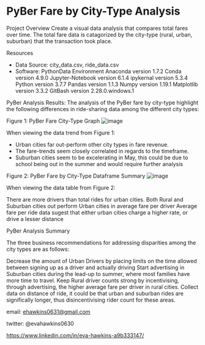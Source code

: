 # PyBer Fare by City-Type Analysis

Project Overview
Create a visual data analysis that compares total fares over time. The total fare data is catagorized by the city-type (rural, urban, suburban) that the transaction took place.

Resources
* Data Source: city_data.csv, ride_data.csv
* Software: 
	PythonData Environment
	Anaconda version 1.7.2
	Conda version 4.9.0
	Jupyter-Notebook version 6.1.4
	ipykernal version 5.3.4
	Python version 3.7.7
	Pandas version 1.1.3
	Numpy version 1.19.1
	Matplotlib version 3.3.2
	GitBash version 2.28.0.windows.1

PyBer Analysis Results:
The analysis of the PyBer fare by city-type highlight the following differences in ride-sharing data among the different city types:

Figure 1: PyBer Fare City-Type Graph
![image](https://user-images.githubusercontent.com/101227930/179923000-211f00db-5282-4097-83b5-de5427a28cbd.png)


When viewing the data trend from Figure 1:

* Urban cities far out-perform other city types in fare revenue.
* The fare-trends seem closely correlated in regards to the timeframe.
* Suburban cities seem to be excelerating in May, this could be due to school being out in the summer and would require further analysis

Figure 2:  PyBer Fare by City-Type Dataframe Summary
![image](https://user-images.githubusercontent.com/101227930/179923147-ae7efcbf-435e-4676-b17d-4ea6a4439ab0.png)

When viewing the data table from Figure 2:

There are more drivers than total rides for urban cities.
Both Rural and Suburban cities out perform Urban cities in average fare per driver
Average fare per ride data sugest that either urban cities charge a higher rate, or drive a lesser distance

PyBer Analysis Summary

The three business recommendations for addressing disparities among the city types are as follows:

Decrease the amount of Urban Drivers by placing limits on the time allowed between signing up as a driver and actually driving
Start advertising in Suburban cities during the lead-up to summer, where most families have more time to travel.
Keep Rural driver counts strong by incentivising, through advertising, the higher average fare per driver in rural cities.
Collect data on distance of ride, it could be that urban and suburban rides are significally longer, thus disincentivising rider count for these areas.



email:  ehawkins0631@gmail.com

twitter: @evahawkins0630

https://www.linkedin.com/in/eva-hawkins-a9b333147/

